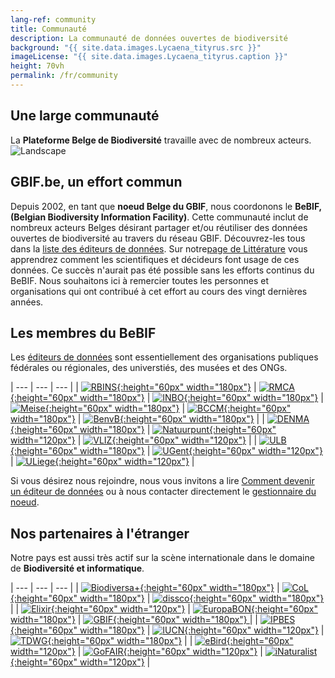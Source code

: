 ```yaml
---
lang-ref: community
title: Communauté
description: La communauté de données ouvertes de biodiversité
background: "{{ site.data.images.Lycaena_tityrus.src }}"
imageLicense: "{{ site.data.images.Lycaena_tityrus.caption }}"
height: 70vh
permalink: /fr/community
---
```


## Une large communauté

La **Plateforme Belge de Biodiversité** travaille avec de nombreux acteurs.
![Landscape](/assets/images/placeholders/landscape.png)

## GBIF.be, un effort commun

Depuis 2002, en tant que **noeud Belge du GBIF**, nous coordonons
le **BeBIF, (Belgian Biodiversity Information Facility)**. Cette communauté inclut de nombreux acteurs Belges désirant partager et/ou réutiliser des données ouvertes de biodiversité au travers du réseau GBIF.
Découvrez-les tous dans la [liste des éditeurs de données](/fr/publisher/search).
Sur notre[page de Littérature](/fr/literature/search) vous apprendrez comment les scientifiques et décideurs font usage de ces données.
Ce succès n'aurait pas été possible sans les efforts continus du BeBIF.
Nous souhaitons ici à remercier toutes les personnes et organisations qui ont contribué à cet effort au cours des vingt dernières années.

## Les membres du BeBIF

Les [éditeurs de données](/fr/publisher/search) sont essentiellement des organisations publiques fédérales ou régionales, des universtiés, des musées et des ONGs.

| --- | --- | --- |
| [![RBINS](/assets/images/logos/RBINS.png){:height="60px" width="180px"}](https://www.naturalsciences.be/en) | [![RMCA](/assets/images/logos/RMCA.jpg){:height="60px" width="180px"}](https://www.africamuseum.be/en) | [![INBO](/assets/images/logos/INBO.png){:height="60px" width="180px"}](https://www.vlaanderen.be/inbo/home/)
| [![Meise](/assets/images/logos/Meise.jpg){:height="60px" width="180px"}](https://www.plantentuinmeise.be/en/) | [![BCCM](/assets/images/logos/BCCM.png){:height="60px" width="180px"}](https://bccm.belspo.be/) | [![BenvB](/assets/images/logos/benvb.png){:height="60px" width="180px"}](https://environment.brussels/) |
| [![DENMA](/assets/images/logos/DEMNA.png){:height="60px" width="180px"}](http://environnement.wallonie.be/administration/demna.htm) | [![Natuurpunt](/assets/images/logos/natuurpunt.jpg){:height="60px" width="120px"}](https://www.natuurpunt.be/) | [![VLIZ](/assets/images/logos/VLIZ.jpg){:height="60px" width="120px"}](https://www.vliz.be/en) |
| [![ULB](/assets/images/logos/ULB.png){:height="60px" width="180px"}](https://www.ulb.be/en) | [![UGent](/assets/images/logos/UGent.png){:height="60px" width="120px"}](https://www.ugent.be/en) | [![ULiege](/assets/images/logos/ULiege.png){:height="60px" width="120px"}](https://www.uliege.be/en) |

Si vous désirez nous rejoindre, nous vous invitons a lire [Comment devenir un éditeur de données](https://www.gbif.org/become-a-publisher) ou à nous contacter directement le [gestionnaire du noeud](mailto:contact@biodivsersity.be).

## Nos partenaires à l'étranger

Notre pays est aussi très actif sur la scène internationale dans le domaine de **Biodiversité et informatique**.

| --- | --- | --- |
| [![Biodiversa+](/assets/images/logos/biodiversa+.png){:height="60px" width="180px"}](https://www.biodiversa.eu/) | [![CoL](/assets/images/logos/CoL.jpg){:height="60px" width="180px"}](https://www.catalogueoflife.org/) | [![dissco](/assets/images/logos/dissco.png){:height="60px" width="180px"}](https://www.dissco.eu/) |
| [![Elixir](/assets/images/logos/Elixir.png){:height="60px" width="120px"}](https://elixir-europe.org/) | [![EuropaBON](/assets/images/logos/europabon.jpg){:height="60px" width="180px"}](https://europabon.org/) | [![GBIF](/assets/images/logos/GBIF-2015.png){:height="60px" width="180px"} ](https://www.gbif.org) |
| [![IPBES](/assets/images/logos/IPBES.jpg){:height="60px" width="180px"}](https://www.ipbes.net/) | [![IUCN](/assets/images/logos/IUCN.svg){:height="60px" width="120px"}](https://www.iucn.org/) | [![TDWG](/assets/images/logos/tdwg.svg){:height="60px" width="180px"}](https://www.tdwg.org/) |
| [![eBird](/assets/images/logos/eBird.png){:height="60px" width="120px"}](https://ebird.org/home) | [![GoFAIR](/assets/images/logos/GOFAIR.png){:height="60px" width="120px"}](https://www.go-fair.org/fair-principles/) | [![iNaturalist](/assets/images/logos/iNaturalist.png){:height="60px" width="120px"}](https://www.inaturalist.org) |
